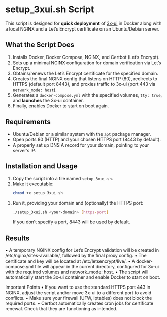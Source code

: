 # **setup_3xui.sh** Script

This script is designed for **quick deployment** of [3x-ui](https://github.com/mhsanaei/3x-ui) in Docker along with a local NGINX and a Let’s Encrypt certificate on an Ubuntu/Debian server.

## What the Script Does
1. Installs Docker, Docker Compose, NGINX, and Certbot (Let’s Encrypt).
2. Sets up a minimal NGINX configuration for domain verification via Let’s Encrypt.
3. Obtains/renews the Let’s Encrypt certificate for the specified domain.
4. Creates the final NGINX config that listens on HTTP (80), redirects to HTTPS (default port 8443), and proxies traffic to 3x-ui (port 443 via `network_mode: host`).
5. Generates a `docker-compose.yml` with the specified volumes, `tty: true`, and **launches** the 3x-ui container.
6. Finally, enables Docker to start on boot again.

## Requirements
- Ubuntu/Debian or a similar system with the `apt` package manager.
- Open ports 80 (HTTP) and your chosen HTTPS port (8443 by default).
- A properly set up DNS A record for your domain, pointing to your server’s IP.

## Installation and Usage
1. Copy the script into a file named `setup_3xui.sh`.
2. Make it executable:
   ```bash
   chmod +x setup_3xui.sh
   ```
3. Run it, providing your domain and (optionally) the HTTPS port:
   ```bash
   ./setup_3xui.sh <your-domain> [https-port]
   ```
   If you don’t specify a port, 8443 will be used by default.

## Results
•	A temporary NGINX config for Let’s Encrypt validation will be created in /etc/nginx/sites-available/<domain>, followed by the final proxy config.
•	The certificate and key will be located at /etc/letsencrypt/live/<domain>.
•	A docker-compose.yml file will appear in the current directory, configured for 3x-ui with the required volumes and network_mode: host.
•	The script will automatically start the 3x-ui container and enable Docker to start on boot.

Important Points
•	If you want to use the standard HTTPS port 443 in NGINX, adjust the script and/or move 3x-ui to a different port to avoid conflicts.
•	Make sure your firewall (UFW, iptables) does not block the required ports.
•	Certbot automatically creates cron jobs for certificate renewal. Check that they are functioning as intended.

